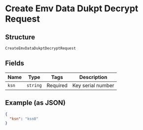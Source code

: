 
# Create Emv Data Dukpt Decrypt Request

## Structure

`CreateEmvDataDukptDecryptRequest`

## Fields

| Name | Type | Tags | Description |
|  --- | --- | --- | --- |
| `ksn` | `string` | Required | Key serial number |

## Example (as JSON)

```json
{
  "ksn": "ksn8"
}
```

